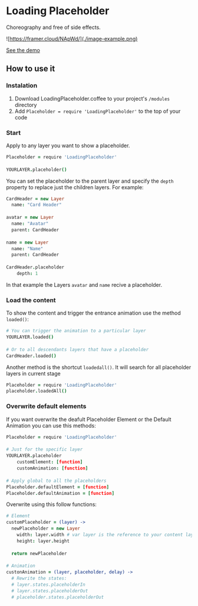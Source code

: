 # Loading Placeholder

Choreography and free of side effects.

![https://framer.cloud/NApWd/](./image-example.png)

[See the demo](https://framer.cloud/NApWd/)

## How to use it

### Instalation

1. Download LoadingPlaceholder.coffee to your project's `/modules` directory
2. Add `Placeholder = require 'LoadingPlaceholder'` to the top of your code

### Start

Apply to any layer you want to show a placeholder.

```coffee
Placeholder = require 'LoadingPlaceholder'

YOURLAYER.placeholder()
```

You can set the placeholder to the parent layer and specify the `depth` property to replace just the children layers. For example:

```coffee
CardHeader = new Layer
  name: "Card Header"

avatar = new Layer
  name: "Avatar"
  parent: CardHeader

name = new Layer
  name: "Name"
  parent: CardHeader

CardHeader.placeholder
    depth: 1
```

In that example the Layers `avatar` and `name` recive a placeholder.

### Load the content

To show the content and trigger the entrance animation use the method `loaded()`:

```coffee
# You can trigger the animation to a particular layer
YOURLAYER.loaded()

# Or to all descendants layers that have a placeholder
CardHeader.loaded()
```

Another method is the shortcut `loadedall()`. It will search for all placeholder layers in current stage

```coffee
Placeholder = require 'LoadingPlaceholder'
placeholder.loadedAll()
```

### Overwrite default elements

If you want overwrite the deafult Placeholder Element or the Default Animation you can use this methods:

```coffee
Placeholder = require 'LoadingPlaceholder'

# Just for the specific layer
YOURLAYER.placeholder
    customElement: [function]
    customAnimation: [function]

# Apply global to all the placeholders
Placeholder.defaultElement = [function]
Placeholder.defaultAnimation = [function]
```

Overwrite using this follow functions:

```coffee
# Element
customPlaceholder = (layer) ->
  newPlaceholder = new Layer
    width: layer.width # var layer is the reference to your content layer
    height: layer.height

  return newPlaceholder

# Animation
custonAnimation = (layer, placeholder, delay) ->
  # Rewrite the states:
  # layer.states.placeholderIn
  # layer.states.placeholderOut
  # placeholder.states.placeholderOut
```
